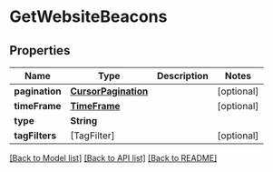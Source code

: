 # GetWebsiteBeacons

## Properties
Name | Type | Description | Notes
------------ | ------------- | ------------- | -------------
**pagination** | [**CursorPagination**](CursorPagination.md) |  | [optional] 
**timeFrame** | [**TimeFrame**](TimeFrame.md) |  | [optional] 
**type** | **String** |  | 
**tagFilters** | [TagFilter] |  | [optional] 

[[Back to Model list]](../README.md#documentation-for-models) [[Back to API list]](../README.md#documentation-for-api-endpoints) [[Back to README]](../README.md)



